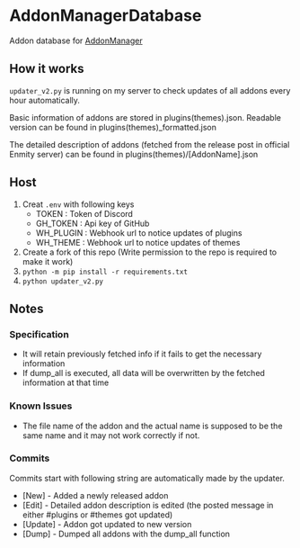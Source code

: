 # AddonManagerDatabase
Addon database for [AddonManager](https://github.com/m4fn3/AddonManager)

## How it works
`updater_v2.py` is running on my server to check updates of all addons every hour automatically.

Basic information of addons are stored in plugins(themes).json. Readable version can be found in plugins(themes)_formatted.json

The detailed description of addons (fetched from the release post in official Enmity server) can be found in plugins(themes)/[AddonName].json 

## Host
1. Creat `.env` with following keys
   - TOKEN : Token of Discord 
   - GH_TOKEN : Api key of GitHub
   - WH_PLUGIN : Webhook url to notice updates of plugins
   - WH_THEME : Webhook url to notice updates of themes
2. Create a fork of this repo (Write permission to the repo is required to make it work) 
3. `python -m pip install -r requirements.txt`
4. `python updater_v2.py`

## Notes
### Specification
- It will retain previously fetched info if it fails to get the necessary information
- If dump_all is executed, all data will be overwritten by the fetched information at that time
### Known Issues
- The file name of the addon and the actual name is supposed to be the same name and it may not work correctly if not.

### Commits
Commits start with following string are automatically made by the updater.
- [New] - Added a newly released addon
- [Edit] - Detailed addon description is edited (the posted message in either #plugins or #themes got updated)
- [Update] - Addon got updated to new version
- [Dump] - Dumped all addons with the dump_all function